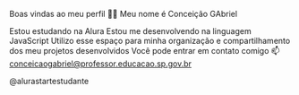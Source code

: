Boas vindas ao meu perfil 💙💙
Meu nome é Conceição GAbriel

Estou estudando na Alura
Estou me desenvolvendo na linguagem JavaScript
Utilizo esse espaço para minha organização e compartilhamento dos meu projetos desenvolvidos
Você pode entrar em contato comigo 📫
conceicaogabriel@professor.educacao.sp.gov.br

@alurastartestudante
